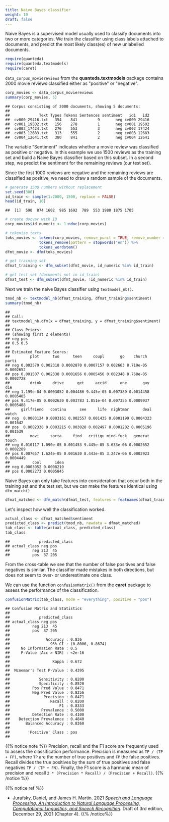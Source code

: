 ```yaml
---
title: Naive Bayes classifier
weight: 10
draft: false
---
```


Naive Bayes is a supervised model usually used to classify documents into two or more categories. We train the classifier using class labels attached to documents, and predict the most likely class(es) of new unlabelled documents.


```r
require(quanteda)
require(quanteda.textmodels)
require(caret)
```

`data_corpus_moviereviews` from the **quanteda.textmodels** package contains 2000 movie reviews classified either as "positive" or "negative".


```r
corp_movies <- data_corpus_moviereviews
summary(corp_movies, 5)
```

```
## Corpus consisting of 2000 documents, showing 5 documents:
## 
##             Text Types Tokens Sentences sentiment   id1   id2
##  cv000_29416.txt   354    841         9       neg cv000 29416
##  cv001_19502.txt   156    278         1       neg cv001 19502
##  cv002_17424.txt   276    553         3       neg cv002 17424
##  cv003_12683.txt   313    555         2       neg cv003 12683
##  cv004_12641.txt   380    841         2       neg cv004 12641
```

The variable "Sentiment" indicates whether a movie review was classified as positive or negative. In this example we use 1500 reviews as the training set and build a Naive Bayes classifier based on this subset. In a second step, we predict the sentiment for the remaining reviews (our test set).

Since the first 1000 reviews are negative and the remaining reviews are classified as positive, we need to draw a random sample of the documents.


```r
# generate 1500 numbers without replacement
set.seed(300)
id_train <- sample(1:2000, 1500, replace = FALSE)
head(id_train, 10)
```

```
##  [1]  590  874 1602  985 1692  789  553 1980 1875 1705
```

```r
# create docvar with ID
corp_movies$id_numeric <- 1:ndoc(corp_movies)

# tokenize texts
toks_movies <- tokens(corp_movies, remove_punct = TRUE, remove_number = TRUE) %>% 
               tokens_remove(pattern = stopwords("en")) %>% 
               tokens_wordstem()
dfmt_movie <- dfm(toks_movies)

# get training set
dfmat_training <- dfm_subset(dfmt_movie, id_numeric %in% id_train)

# get test set (documents not in id_train)
dfmat_test <- dfm_subset(dfmt_movie, !id_numeric %in% id_train)
```

Next we train the naive Bayes classifier using `textmodel_nb()`.


```r
tmod_nb <- textmodel_nb(dfmat_training, dfmat_training$sentiment)
summary(tmod_nb)
```

```
## 
## Call:
## textmodel_nb.dfm(x = dfmat_training, y = dfmat_training$sentiment)
## 
## Class Priors:
## (showing first 2 elements)
## neg pos 
## 0.5 0.5 
## 
## Estimated Feature Scores:
##         plot      two      teen     coupl       go    church     parti
## neg 0.002579 0.002318 0.0002870 0.0007157 0.002663 8.719e-05 0.0002652
## pos 0.001507 0.002338 0.0001656 0.0005456 0.002348 8.768e-05 0.0002728
##         drink     drive      get     accid      one       guy       die
## neg 1.199e-04 0.0003052 0.004486 9.445e-05 0.007389 0.0014458 0.0005485
## pos 9.417e-05 0.0002630 0.003783 1.851e-04 0.007355 0.0009937 0.0005488
##     girlfriend   continu      see     life  nightmar      deal    watch
## neg  0.0003124 0.0003161 0.002557 0.001435 0.0001199 0.0004323 0.001642
## pos  0.0002338 0.0003215 0.003020 0.002497 0.0001202 0.0005196 0.001539
##         movi     sorta     find   critiqu mind-fuck   generat     touch
## neg 0.010117 1.090e-05 0.001453 9.445e-05 3.633e-06 0.0002652 0.0002289
## pos 0.007657 1.624e-05 0.001630 8.443e-05 3.247e-06 0.0002923 0.0004449
##          cool      idea
## neg 0.0003052 0.0008210
## pos 0.0002273 0.0005845
```

Naive Bayes can only take features into consideration that occur both in the training set and the test set, but we can make the features identical using `dfm_match()`


```r
dfmat_matched <- dfm_match(dfmat_test, features = featnames(dfmat_training))
```

Let's inspect how well the classification worked.


```r
actual_class <- dfmat_matched$sentiment
predicted_class <- predict(tmod_nb, newdata = dfmat_matched)
tab_class <- table(actual_class, predicted_class)
tab_class
```

```
##             predicted_class
## actual_class neg pos
##          neg 213  45
##          pos  37 205
```

From the cross-table we see that the number of false positives and false negatives is similar. The classifier made mistakes in both directions, but does not seem to over- or underestimate one class.

We can use the function `confusionMatrix()` from the **caret** package to assess the performance of the classification.


```r
confusionMatrix(tab_class, mode = "everything", positive = "pos")
```

```
## Confusion Matrix and Statistics
## 
##             predicted_class
## actual_class neg pos
##          neg 213  45
##          pos  37 205
##                                           
##                Accuracy : 0.836           
##                  95% CI : (0.8006, 0.8674)
##     No Information Rate : 0.5             
##     P-Value [Acc > NIR] : <2e-16          
##                                           
##                   Kappa : 0.672           
##                                           
##  Mcnemar's Test P-Value : 0.4395          
##                                           
##             Sensitivity : 0.8200          
##             Specificity : 0.8520          
##          Pos Pred Value : 0.8471          
##          Neg Pred Value : 0.8256          
##               Precision : 0.8471          
##                  Recall : 0.8200          
##                      F1 : 0.8333          
##              Prevalence : 0.5000          
##          Detection Rate : 0.4100          
##    Detection Prevalence : 0.4840          
##       Balanced Accuracy : 0.8360          
##                                           
##        'Positive' Class : pos             
## 
```

{{% notice note %}}
Precision, recall and the F1 score are frequently used to assess the classification performance. Precision is measured as `TP / (TP + FP)`, where `TP` are the number of true positives and  `FP`  the false positives. Recall divides the true positives by the sum of true positives and false negatives `TP / (TP + FN)`. Finally, the F1 score is a harmonic mean of precision and recall `2 * (Precision * Recall) / (Precision + Recall)`.
{{% /notice %}}

{{% notice ref %}}
- Jurafsky, Daniel, and James H. Martin. 2021 [_Speech and Language Processing. An Introduction to Natural Language Processing, Computational Linguistics, and Speech Recognition_](https://web.stanford.edu/~jurafsky/slp3/4.pdf). Draft of 3rd edition, December 29, 2021 (Chapter 4). 
{{% /notice%}}
